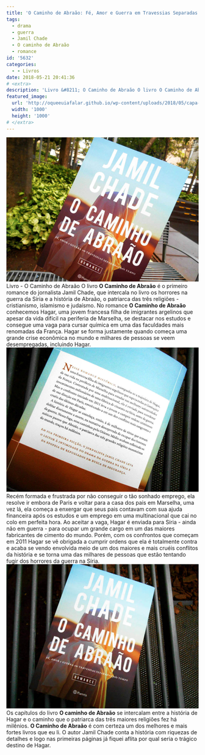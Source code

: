 ```yaml
---
title: 'O Caminho de Abraão: Fé, Amor e Guerra em Travessias Separadas Pelo Tempo'
tags:
  - drama
  - guerra
  - Jamil Chade
  - O caminho de Abraão
  - romance
id: '5632'
categories:
  - - Livros
date: 2018-05-21 20:41:36
# <extra>
description: 'Livro &#8211; O Caminho de Abraão O livro O Caminho de Abraão é o primeiro romance do jornalista Jamil Chade, que intercala no livro os horrores na guerra da Síria e a história de Abraão, o patriarca das três religiões &#8211; cristianismo, islamismo e judaísmo. No romance O Caminho de Abraão conhecemos Hagar, uma jovem francesa filha de imigrantes argelinos que apesar da vida difícil na periferia de Marselha, se destacar nos estudos e consegue uma vaga para cursar química em uma das faculdades mais renomadas da França. Hagar se forma justamente quando começa uma grande crise econômica no mundo e milhares de pessoas se veem desempregadas, incluindo Hagar. Recém formada e frustrada por não conseguir o tão sonhado emprego, ela resolve ir embora de Paris e voltar para a casa dos pais em Marselha, uma vez lá, ela começa &hellip;'
featured_image: 
  url: 'http://oqueeuiafalar.github.io/wp-content/uploads/2018/05/capa-livro-o-caminho-de-abraao.jpg'
  width: '1000'
  height: '1000'
# </extra>
---
```


![Livro - O Caminho de Abraão](/wp-content/uploads/2018/05/capa-livro-o-caminho-de-abraao.jpg) Livro - O Caminho de Abraão O livro **O Caminho de Abraão** é o primeiro romance do jornalista Jamil Chade, que intercala no livro os horrores na guerra da Síria e a história de Abraão, o patriarca das três religiões - cristianismo, islamismo e judaísmo. No romance **O Caminho de Abraão** conhecemos Hagar, uma jovem francesa filha de imigrantes argelinos que apesar da vida difícil na periferia de Marselha, se destacar nos estudos e consegue uma vaga para cursar química em uma das faculdades mais renomadas da França.  Hagar se forma justamente quando começa uma grande crise econômica no mundo e milhares de pessoas se veem desempregadas, incluindo Hagar. ![contra capa do livro O caminho de Abraão](/wp-content/uploads/2018/05/contra-capa-livro-o-caminho-de-abraao.jpg) Recém formada e frustrada por não conseguir o tão sonhado emprego, ela resolve ir embora de Paris e voltar para a casa dos pais em Marselha, uma vez lá, ela começa a enxergar que seus pais contavam com sua ajuda financeira após os estudos e um emprego em uma multinacional que cai no colo em perfeita hora. Ao aceitar a vaga, Hagar é enviada para Síria - ainda não em guerra - para ocupar um grande cargo em um das maiores fabricantes de cimento do mundo. Porém, com os confrontos que começam em 2011 Hagar se vê obrigada a cumprir ordens que ela é totalmente contra e acaba se vendo envolvida meio de um dos maiores e mais cruéis conflitos da história e se torna uma das milhares de pessoas que estão tentando fugir dos horrores da guerra na Síria. ![Resenha - o caminho de abraão](/wp-content/uploads/2018/05/resenha-o-caminho-de-abrao.jpg) Os capítulos do livro **O caminho de Abraão** se intercalam entre a história de Hagar e o caminho que o patriarca das três maiores religiões fez há milênios. **O Caminho de Abraão** é com certeza um dos melhores e mais fortes livros que eu li. O autor Jamil Chade conta a história com riquezas de detalhes e logo nas primeiras páginas já fiquei aflita por qual seria o trágico destino de Hagar.
